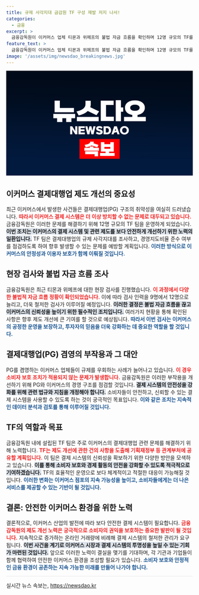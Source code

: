 ```yaml
---
title: 규제 사각지대 금감원 TF 구성 재발 저지 나서!
categories:
  - 금융
excerpt: >
  금융감독원이 이커머스 업체 티몬과 위메프의 불법 자금 흐름을 확인하며 12명 규모의 TF를 운영 시작! 이들은 결제대행(PG) 제도 개선을 통해 감시 및 규제 강화에 나섭니다. 과연 이커머스의 미래는 어떻게 바뀔까요? 클릭해서 자세히 알아보세요!
feature_text: >
  금융감독원이 이커머스 업체 티몬과 위메프의 불법 자금 흐름을 확인하며 12명 규모의 TF를 운영 시작! 이들은 결제대행(PG) 제도 개선을 통해 감시 및 규제 강화에 나섭니다. 과연 이커머스의 미래는 어떻게 바뀔까요? 클릭해서 자세히 알아보세요!
image: '/assets/img/newsdao_breakingnews.jpg'
---
```


<p><img src="/assets/img/newsdao_breakingnews.jpg" alt="cryptoinkorea 속보" /></p>

<h2 data-ke-size="size26">이커머스 결제대행업 제도 개선의 중요성</h2>

<p data-ke-size="size16"></p> 

<p>최근 이커머스에서 발생한 사건들은 결제대행업(PG) 구조의 취약성을 여실히 드러냈습니다. <b><span style="color: #ee2323;">따라서 이커머스 결제 시스템은 더 이상 방치할 수 없는 문제로 대두되고 있습니다.</span></b> 금융감독원은 이러한 문제를 해결하기 위해 12명 규모의 TF 팀을 운영하게 되었습니다. <b><span style="background-color: #21538527;">이번 조치는 이커머스의 결제 시스템 및 관련 제도를 보다 안전하게 개선하기 위한 노력의 일환입니다.</span></b> TF 팀은 결제대행업의 규제 사각지대를 조사하고, 경영지도비율 준수 여부를 점검하도록 하여 향후 발생할 수 있는 문제를 예방할 계획입니다. <b><span style="color: #1a5490;">이러한 방식으로 이커머스의 안정성과 이용자 보호가 함께 이뤄질 것입니다.</span></b></p>

<p data-ke-size="size16"></p>

<h2 data-ke-size="size26">현장 검사와 불법 자금 흐름 조사</h2>

<p data-ke-size="size16"></p> 

<p>금융감독원은 최근 티몬과 위메프에 대한 현장 검사를 진행했습니다. <b><span style="color: #ee2323;">이 과정에서 다양한 불법적 자금 흐름 정황이 확인되었습니다.</span></b> 이에 따라 검사 인력을 9명에서 12명으로 늘리고, 더욱 철저한 검사가 이루어질 예정입니다. <b><span style="background-color: #21538527;">이러한 결정은 불법 자금 흐름을 끊고 이커머스의 신뢰성을 높이기 위한 필수적인 조치입니다.</span></b> 여러가지 현황을 통해 확인된 사항은 향후 제도 개선에 큰 기여를 할 것으로 예상됩니다. <b><span style="color: #1a5490;">따라서 이번 검사는 이커머스의 공정한 운영을 보장하고, 투자자의 믿음을 더욱 강화하는 데 중요한 역할을 할 것입니다.</span></b></p>

<p data-ke-size="size16"></p>

<h2 data-ke-size="size26">결제대행업(PG) 겸영의 부작용과 그 대안</h2>

<p data-ke-size="size16"></p> 

<p>PG를 겸영하는 이커머스 업체들이 규제를 우회하는 사례가 늘어나고 있습니다. <b><span style="color: #ee2323;">이 경우 소비자 보호 조치가 적용되지 않는 문제가 발생합니다.</span></b> 금융감독원은 이러한 부작용을 개선하기 위해 PG와 이커머스의 경영 구조를 점검할 것입니다. <b><span style="background-color: #21538527;">결제 시스템의 안전성을 강화를 위해 관련 법규와 지침을 개정해야 합니다.</span></b> 소비자들이 안전하고, 신뢰할 수 있는 결제 시스템을 사용할 수 있도록 하는 것이 궁극적인 목표입니다. <b><span style="color: #1a5490;">이와 같은 조치는 지속적인 데이터 분석과 검토를 통해 이루어질 것입니다.</span></b></p>

<p data-ke-size="size16"></p>

<h2 data-ke-size="size26">TF의 역할과 목표</h2>

<p data-ke-size="size16"></p> 

<p>금융감독원 내에 설립된 TF 팀은 주로 이커머스의 결제대행업 관련 문제를 해결하기 위해 노력합니다. <b><span style="color: #ee2323;">TF는 제도 개선에 관한 건의 사항을 도출해 기획재정부 등 관계부처에 공유할 계획입니다.</span></b> 이 팀은 결제 시스템의 신뢰성을 확보하기 위한 다양한 방안을 모색하고 있습니다. <b><span style="background-color: #21538527;">이를 통해 소비자 보호와 경제 활동의 안전을 강화할 수 있도록 적극적으로 기여하겠습니다.</span></b> TF의 효율적인 운영으로 보다 체계적이고 적절한 대응이 가능해질 것입니다. <b><span style="color: #1a5490;">이러한 변화는 이커머스 점포의 지속 가능성을 높이고, 소비자들에게는 더 나은 서비스를 제공할 수 있는 기반이 될 것입니다.</span></b></p>

<p data-ke-size="size16"></p>

<h2 data-ke-size="size26">결론: 안전한 이커머스 환경을 위한 노력</h2>

<p data-ke-size="size16"></p> 

<p>결론적으로, 이커머스 산업의 발전에 따라 보다 안전한 결제 시스템이 필요합니다. <b><span style="color: #ee2323;">금융감독원의 제도 개선 노력은 궁극적으로 소비자의 권익을 보호하는 중요한 발판이 될 것입니다.</span></b> 지속적으로 증가하는 온라인 거래량에 비례해 결제 시스템의 철저한 관리가 요구됩니다. <b><span style="background-color: #21538527;">이번 사건을 계기로 이커머스 시장과 결제 시스템의 투명성을 높일 수 있는 기회가 마련된 것입니다.</span></b> 앞으로 이러한 노력이 결실을 맺기를 기대하며, 각 기관과 기업들이 함께 협력하여 안전한 이커머스 환경을 조성할 필요가 있습니다. <b><span style="color: #1a5490;">소비자 보호와 안정적인 금융 환경이 공존하는 지속 가능한 미래를 만들어 나가야 합니다.</span></b></p>

<p data-ke-size="size16"></p>

<hr style="height: 1px; border: none; background-color: #e6e6e6;"/>
실시간 뉴스 속보는, <a href="https://newsdao.kr" rel="dofollow">https://newsdao.kr</a>


